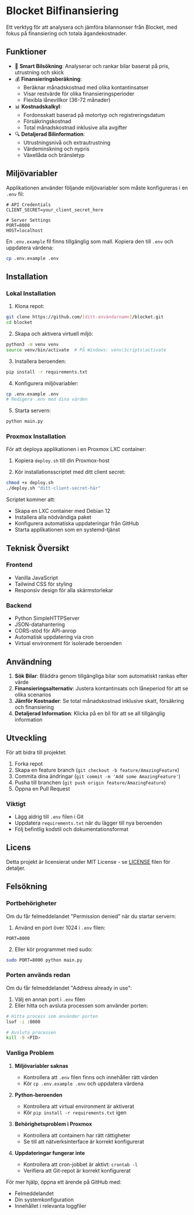 # Blocket Bilfinansiering

Ett verktyg för att analysera och jämföra bilannonser från Blocket, med fokus på finansiering och totala ägandekostnader.

## Funktioner

- 🚗 **Smart Bilsökning**: Analyserar och rankar bilar baserat på pris, utrustning och skick
- 💰 **Finansieringsberäkning**: 
  - Beräknar månadskostnad med olika kontantinsatser
  - Visar restvärde för olika finansieringsperioder
  - Flexibla lånevillkor (36-72 månader)
- 📊 **Kostnadskalkyl**:
  - Fordonsskatt baserad på motortyp och registreringsdatum
  - Försäkringskostnad
  - Total månadskostnad inklusive alla avgifter
- 🔍 **Detaljerad Bilinformation**:
  - Utrustningsnivå och extrautrustning
  - Värdeminskning och nypris
  - Växellåda och bränsletyp

## Miljövariabler

Applikationen använder följande miljövariabler som måste konfigureras i en `.env` fil:

```env
# API Credentials
CLIENT_SECRET=your_client_secret_here

# Server Settings
PORT=8080
HOST=localhost
```

En `.env.example` fil finns tillgänglig som mall. Kopiera den till `.env` och uppdatera värdena:
```bash
cp .env.example .env
```

## Installation

### Lokal Installation

1. Klona repot:
```bash
git clone https://github.com/[ditt-användarnamn]/blocket.git
cd blocket
```

2. Skapa och aktivera virtuell miljö:
```bash
python3 -m venv venv
source venv/bin/activate  # På Windows: venv\Scripts\activate
```

3. Installera beroenden:
```bash
pip install -r requirements.txt
```

4. Konfigurera miljövariabler:
```bash
cp .env.example .env
# Redigera .env med dina värden
```

5. Starta servern:
```bash
python main.py
```

### Proxmox Installation

För att deploya applikationen i en Proxmox LXC container:

1. Kopiera `deploy.sh` till din Proxmox-host

2. Kör installationsscriptet med ditt client secret:
```bash
chmod +x deploy.sh
./deploy.sh "ditt-client-secret-här"
```

Scriptet kommer att:
- Skapa en LXC container med Debian 12
- Installera alla nödvändiga paket
- Konfigurera automatiska uppdateringar från GitHub
- Starta applikationen som en systemd-tjänst

## Teknisk Översikt

### Frontend
- Vanilla JavaScript
- Tailwind CSS för styling
- Responsiv design för alla skärmstorlekar

### Backend
- Python SimpleHTTPServer
- JSON-datahantering
- CORS-stöd för API-anrop
- Automatisk uppdatering via cron
- Virtual environment för isolerade beroenden

## Användning

1. **Sök Bilar**: Bläddra genom tillgängliga bilar som automatiskt rankas efter värde
2. **Finansieringsalternativ**: Justera kontantinsats och låneperiod för att se olika scenarios
3. **Jämför Kostnader**: Se total månadskostnad inklusive skatt, försäkring och finansiering
4. **Detaljerad Information**: Klicka på en bil för att se all tillgänglig information

## Utveckling

För att bidra till projektet:

1. Forka repot
2. Skapa en feature branch (`git checkout -b feature/AmazingFeature`)
3. Commita dina ändringar (`git commit -m 'Add some AmazingFeature'`)
4. Pusha till branchen (`git push origin feature/AmazingFeature`)
5. Öppna en Pull Request

### Viktigt
- Lägg aldrig till `.env` filen i Git
- Uppdatera `requirements.txt` när du lägger till nya beroenden
- Följ befintlig kodstil och dokumentationsformat

## Licens

Detta projekt är licensierat under MIT License - se [LICENSE](LICENSE) filen för detaljer.

## Felsökning

### Portbehörigheter
Om du får felmeddelandet "Permission denied" när du startar servern:

1. Använd en port över 1024 i `.env` filen:
```env
PORT=8000
```

2. Eller kör programmet med sudo:
```bash
sudo PORT=8000 python main.py
```

### Porten används redan
Om du får felmeddelandet "Address already in use":

1. Välj en annan port i `.env` filen
2. Eller hitta och avsluta processen som använder porten:
```bash
# Hitta process som använder porten
lsof -i :8000

# Avsluta processen
kill -9 <PID>
```

### Vanliga Problem

1. **Miljövariabler saknas**
   - Kontrollera att `.env` filen finns och innehåller rätt värden
   - Kör `cp .env.example .env` och uppdatera värdena

2. **Python-beroenden**
   - Kontrollera att virtual environment är aktiverat
   - Kör `pip install -r requirements.txt` igen

3. **Behörighetsproblem i Proxmox**
   - Kontrollera att containern har rätt rättigheter
   - Se till att nätverksinterface är korrekt konfigurerat

4. **Uppdateringar fungerar inte**
   - Kontrollera att cron-jobbet är aktivt: `crontab -l`
   - Verifiera att Git-repot är korrekt konfigurerat

För mer hjälp, öppna ett ärende på GitHub med:
- Felmeddelandet
- Din systemkonfiguration
- Innehållet i relevanta loggfiler 